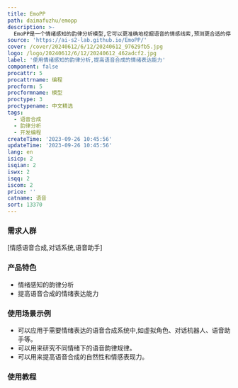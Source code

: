 ```yaml
---
title: EmoPP
path: daimafuzhu/emopp
description: >-
  EmoPP是一个情绪感知的韵律分析模型,它可以更准确地挖掘语音的情感线索,预测更合适的停顿位置,从而提高端到端语音合成系统的情绪表达能力。该模型通过在ESD数据集上进行客观观察,证明了情绪和韵律分析之间存在强相关性。目标评估和主观评估结果表明,EmoPP模型优于所有基准,在情绪表达方面取得了显著的效果。
source: 'https://ai-s2-lab.github.io/EmoPP/'
cover: /cover/20240612/6/12/20240612_97629fb5.jpg
logo: /logo/20240612/6/12/20240612_462adcf2.jpg
label: '使用情绪感知的韵律分析,提高语音合成的情绪表达能力'
component: false
procattr: 5
procattrname: 编程
procform: 5
procformname: 模型
proctype: 3
proctypename: 中文精选
tags:
  - 语音合成
  - 韵律分析
  - 开发编程
createTime: '2023-09-26 10:45:56'
updateTime: '2023-09-26 10:45:56'
lang: en
isicp: 2
isqian: 2
iswx: 2
isqq: 2
iscom: 2
price: ''
catname: 语音
sort: 13370
---
```




### 需求人群
[情感语音合成,对话系统,语音助手]

### 产品特色
- 情绪感知的韵律分析
- 提高语音合成的情绪表达能力

### 使用场景示例
- 可以应用于需要情绪表达的语音合成系统中,如虚拟角色、对话机器人、语音助手等。
- 可以用来研究不同情绪下的语音韵律规律。
- 可以用来提高语音合成的自然性和情感表现力。

### 使用教程


  
